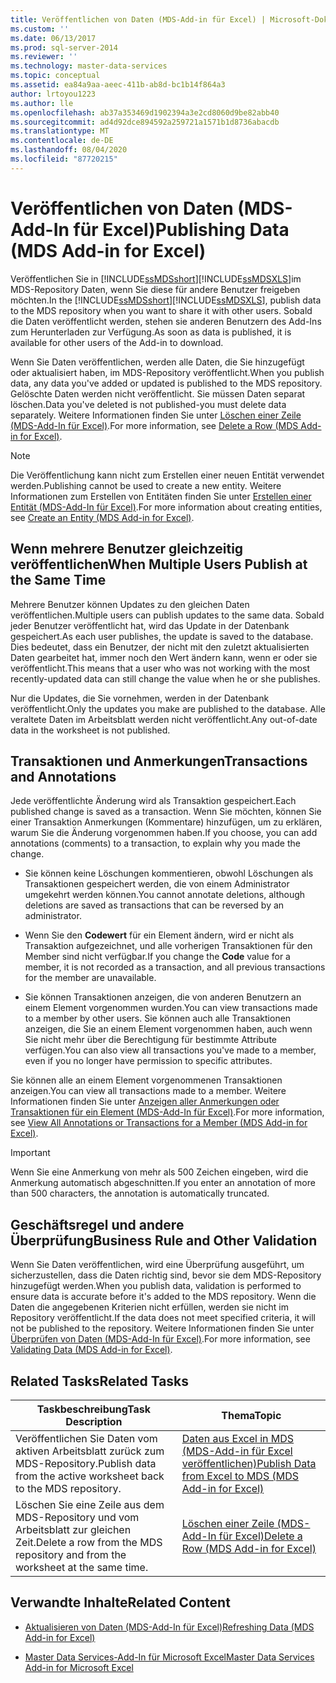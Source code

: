 ```yaml
---
title: Veröffentlichen von Daten (MDS-Add-in für Excel) | Microsoft-Dokumentation
ms.custom: ''
ms.date: 06/13/2017
ms.prod: sql-server-2014
ms.reviewer: ''
ms.technology: master-data-services
ms.topic: conceptual
ms.assetid: ea84a9aa-aeec-411b-ab8d-bc1b14f864a3
author: lrtoyou1223
ms.author: lle
ms.openlocfilehash: ab37a353469d1902394a3e2cd8060d9be82abb40
ms.sourcegitcommit: ad4d92dce894592a259721a1571b1d8736abacdb
ms.translationtype: MT
ms.contentlocale: de-DE
ms.lasthandoff: 08/04/2020
ms.locfileid: "87720215"
---
```

# <a name="publishing-data-mds-add-in-for-excel"></a><span data-ttu-id="aaea7-102">Veröffentlichen von Daten (MDS-Add-In für Excel)</span><span class="sxs-lookup"><span data-stu-id="aaea7-102">Publishing Data (MDS Add-in for Excel)</span></span>
  <span data-ttu-id="aaea7-103">Veröffentlichen Sie in [!INCLUDE[ssMDSshort](../../includes/ssmdsshort-md.md)][!INCLUDE[ssMDSXLS](../../includes/ssmdsxls-md.md)]im MDS-Repository Daten, wenn Sie diese für andere Benutzer freigeben möchten.</span><span class="sxs-lookup"><span data-stu-id="aaea7-103">In the [!INCLUDE[ssMDSshort](../../includes/ssmdsshort-md.md)][!INCLUDE[ssMDSXLS](../../includes/ssmdsxls-md.md)], publish data to the MDS repository when you want to share it with other users.</span></span> <span data-ttu-id="aaea7-104">Sobald die Daten veröffentlicht werden, stehen sie anderen Benutzern des Add-Ins zum Herunterladen zur Verfügung.</span><span class="sxs-lookup"><span data-stu-id="aaea7-104">As soon as data is published, it is available for other users of the Add-in to download.</span></span>  
  
 <span data-ttu-id="aaea7-105">Wenn Sie Daten veröffentlichen, werden alle Daten, die Sie hinzugefügt oder aktualisiert haben, im MDS-Repository veröffentlicht.</span><span class="sxs-lookup"><span data-stu-id="aaea7-105">When you publish data, any data you've added or updated is published to the MDS repository.</span></span> <span data-ttu-id="aaea7-106">Gelöschte Daten werden nicht veröffentlicht. Sie müssen Daten separat löschen.</span><span class="sxs-lookup"><span data-stu-id="aaea7-106">Data you've deleted is not published-you must delete data separately.</span></span> <span data-ttu-id="aaea7-107">Weitere Informationen finden Sie unter [Löschen einer Zeile &#40;MDS-Add-In für Excel&#41;](delete-a-row-mds-add-in-for-excel.md).</span><span class="sxs-lookup"><span data-stu-id="aaea7-107">For more information, see [Delete a Row &#40;MDS Add-in for Excel&#41;](delete-a-row-mds-add-in-for-excel.md).</span></span>  
  
> [!NOTE]  
>  <span data-ttu-id="aaea7-108">Die Veröffentlichung kann nicht zum Erstellen einer neuen Entität verwendet werden.</span><span class="sxs-lookup"><span data-stu-id="aaea7-108">Publishing cannot be used to create a new entity.</span></span> <span data-ttu-id="aaea7-109">Weitere Informationen zum Erstellen von Entitäten finden Sie unter [Erstellen einer Entität &#40;MDS-Add-In für Excel&#41;](create-an-entity-mds-add-in-for-excel.md).</span><span class="sxs-lookup"><span data-stu-id="aaea7-109">For more information about creating entities, see [Create an Entity &#40;MDS Add-in for Excel&#41;](create-an-entity-mds-add-in-for-excel.md).</span></span>  
  
## <a name="when-multiple-users-publish-at-the-same-time"></a><span data-ttu-id="aaea7-110">Wenn mehrere Benutzer gleichzeitig veröffentlichen</span><span class="sxs-lookup"><span data-stu-id="aaea7-110">When Multiple Users Publish at the Same Time</span></span>  
 <span data-ttu-id="aaea7-111">Mehrere Benutzer können Updates zu den gleichen Daten veröffentlichen.</span><span class="sxs-lookup"><span data-stu-id="aaea7-111">Multiple users can publish updates to the same data.</span></span> <span data-ttu-id="aaea7-112">Sobald jeder Benutzer veröffentlicht hat, wird das Update in der Datenbank gespeichert.</span><span class="sxs-lookup"><span data-stu-id="aaea7-112">As each user publishes, the update is saved to the database.</span></span> <span data-ttu-id="aaea7-113">Dies bedeutet, dass ein Benutzer, der nicht mit den zuletzt aktualisierten Daten gearbeitet hat, immer noch den Wert ändern kann, wenn er oder sie veröffentlicht.</span><span class="sxs-lookup"><span data-stu-id="aaea7-113">This means that a user who was not working with the most recently-updated data can still change the value when he or she publishes.</span></span>  
  
 <span data-ttu-id="aaea7-114">Nur die Updates, die Sie vornehmen, werden in der Datenbank veröffentlicht.</span><span class="sxs-lookup"><span data-stu-id="aaea7-114">Only the updates you make are published to the database.</span></span> <span data-ttu-id="aaea7-115">Alle veraltete Daten im Arbeitsblatt werden nicht veröffentlicht.</span><span class="sxs-lookup"><span data-stu-id="aaea7-115">Any out-of-date data in the worksheet is not published.</span></span>  
  
## <a name="transactions-and-annotations"></a><span data-ttu-id="aaea7-116">Transaktionen und Anmerkungen</span><span class="sxs-lookup"><span data-stu-id="aaea7-116">Transactions and Annotations</span></span>  
 <span data-ttu-id="aaea7-117">Jede veröffentlichte Änderung wird als Transaktion gespeichert.</span><span class="sxs-lookup"><span data-stu-id="aaea7-117">Each published change is saved as a transaction.</span></span> <span data-ttu-id="aaea7-118">Wenn Sie möchten, können Sie einer Transaktion Anmerkungen (Kommentare) hinzufügen, um zu erklären, warum Sie die Änderung vorgenommen haben.</span><span class="sxs-lookup"><span data-stu-id="aaea7-118">If you choose, you can add annotations (comments) to a transaction, to explain why you made the change.</span></span>  
  
-   <span data-ttu-id="aaea7-119">Sie können keine Löschungen kommentieren, obwohl Löschungen als Transaktionen gespeichert werden, die von einem Administrator umgekehrt werden können.</span><span class="sxs-lookup"><span data-stu-id="aaea7-119">You cannot annotate deletions, although deletions are saved as transactions that can be reversed by an administrator.</span></span>  
  
-   <span data-ttu-id="aaea7-120">Wenn Sie den **Codewert** für ein Element ändern, wird er nicht als Transaktion aufgezeichnet, und alle vorherigen Transaktionen für den Member sind nicht verfügbar.</span><span class="sxs-lookup"><span data-stu-id="aaea7-120">If you change the **Code** value for a member, it is not recorded as a transaction, and all previous transactions for the member are unavailable.</span></span>  
  
-   <span data-ttu-id="aaea7-121">Sie können Transaktionen anzeigen, die von anderen Benutzern an einem Element vorgenommen wurden.</span><span class="sxs-lookup"><span data-stu-id="aaea7-121">You can view transactions made to a member by other users.</span></span> <span data-ttu-id="aaea7-122">Sie können auch alle Transaktionen anzeigen, die Sie an einem Element vorgenommen haben, auch wenn Sie nicht mehr über die Berechtigung für bestimmte Attribute verfügen.</span><span class="sxs-lookup"><span data-stu-id="aaea7-122">You can also view all transactions you've made to a member, even if you no longer have permission to specific attributes.</span></span>  
  
 <span data-ttu-id="aaea7-123">Sie können alle an einem Element vorgenommenen Transaktionen anzeigen.</span><span class="sxs-lookup"><span data-stu-id="aaea7-123">You can view all transactions made to a member.</span></span> <span data-ttu-id="aaea7-124">Weitere Informationen finden Sie unter [Anzeigen aller Anmerkungen oder Transaktionen für ein Element &#40;MDS-Add-In für Excel&#41;](view-all-annotations-or-transactions-for-a-member-mds-add-in-for-excel.md).</span><span class="sxs-lookup"><span data-stu-id="aaea7-124">For more information, see [View All Annotations or Transactions for a Member &#40;MDS Add-in for Excel&#41;](view-all-annotations-or-transactions-for-a-member-mds-add-in-for-excel.md).</span></span>  
  
> [!IMPORTANT]  
>  <span data-ttu-id="aaea7-125">Wenn Sie eine Anmerkung von mehr als 500 Zeichen eingeben, wird die Anmerkung automatisch abgeschnitten.</span><span class="sxs-lookup"><span data-stu-id="aaea7-125">If you enter an annotation of more than 500 characters, the annotation is automatically truncated.</span></span>  
  
## <a name="business-rule-and-other-validation"></a><span data-ttu-id="aaea7-126">Geschäftsregel und andere Überprüfung</span><span class="sxs-lookup"><span data-stu-id="aaea7-126">Business Rule and Other Validation</span></span>  
 <span data-ttu-id="aaea7-127">Wenn Sie Daten veröffentlichen, wird eine Überprüfung ausgeführt, um sicherzustellen, dass die Daten richtig sind, bevor sie dem MDS-Repository hinzugefügt werden.</span><span class="sxs-lookup"><span data-stu-id="aaea7-127">When you publish data, validation is performed to ensure data is accurate before it's added to the MDS repository.</span></span> <span data-ttu-id="aaea7-128">Wenn die Daten die angegebenen Kriterien nicht erfüllen, werden sie nicht im Repository veröffentlicht.</span><span class="sxs-lookup"><span data-stu-id="aaea7-128">If the data does not meet specified criteria, it will not be published to the repository.</span></span> <span data-ttu-id="aaea7-129">Weitere Informationen finden Sie unter [Überprüfen von Daten &#40;MDS-Add-In für Excel&#41;](validating-data-mds-add-in-for-excel.md).</span><span class="sxs-lookup"><span data-stu-id="aaea7-129">For more information, see [Validating Data &#40;MDS Add-in for Excel&#41;](validating-data-mds-add-in-for-excel.md).</span></span>  
  
## <a name="related-tasks"></a><span data-ttu-id="aaea7-130">Related Tasks</span><span class="sxs-lookup"><span data-stu-id="aaea7-130">Related Tasks</span></span>  
  
|<span data-ttu-id="aaea7-131">Taskbeschreibung</span><span class="sxs-lookup"><span data-stu-id="aaea7-131">Task Description</span></span>|<span data-ttu-id="aaea7-132">Thema</span><span class="sxs-lookup"><span data-stu-id="aaea7-132">Topic</span></span>|  
|----------------------|-----------|  
|<span data-ttu-id="aaea7-133">Veröffentlichen Sie Daten vom aktiven Arbeitsblatt zurück zum MDS-Repository.</span><span class="sxs-lookup"><span data-stu-id="aaea7-133">Publish data from the active worksheet back to the MDS repository.</span></span>|[<span data-ttu-id="aaea7-134">Daten aus Excel in MDS &#40;MDS-Add-in für Excel veröffentlichen&#41;</span><span class="sxs-lookup"><span data-stu-id="aaea7-134">Publish Data from Excel to MDS &#40;MDS Add-in for Excel&#41;</span></span>](import-data-from-excel-to-master-data-services-mds-add-in-for-excel.md)|  
|<span data-ttu-id="aaea7-135">Löschen Sie eine Zeile aus dem MDS-Repository und vom Arbeitsblatt zur gleichen Zeit.</span><span class="sxs-lookup"><span data-stu-id="aaea7-135">Delete a row from the MDS repository and from the worksheet at the same time.</span></span>|[<span data-ttu-id="aaea7-136">Löschen einer Zeile &#40;MDS-Add-In für Excel&#41;</span><span class="sxs-lookup"><span data-stu-id="aaea7-136">Delete a Row &#40;MDS Add-in for Excel&#41;</span></span>](delete-a-row-mds-add-in-for-excel.md)|  
  
## <a name="related-content"></a><span data-ttu-id="aaea7-137">Verwandte Inhalte</span><span class="sxs-lookup"><span data-stu-id="aaea7-137">Related Content</span></span>  
  
-   [<span data-ttu-id="aaea7-138">Aktualisieren von Daten &#40;MDS-Add-In für Excel&#41;</span><span class="sxs-lookup"><span data-stu-id="aaea7-138">Refreshing Data &#40;MDS Add-in for Excel&#41;</span></span>](refreshing-data-mds-add-in-for-excel.md)  
  
-   [<span data-ttu-id="aaea7-139">Master Data Services-Add-In für Microsoft Excel</span><span class="sxs-lookup"><span data-stu-id="aaea7-139">Master Data Services Add-in for Microsoft Excel</span></span>](master-data-services-add-in-for-microsoft-excel.md)  
  
  
